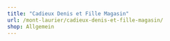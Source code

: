 ```yaml
---
title: "Cadieux Denis et Fille Magasin"
url: /mont-laurier/cadieux-denis-et-fille-magasin/
shop: Allgemein
---
```

